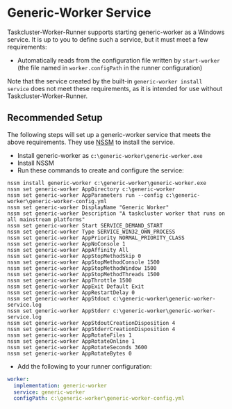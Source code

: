 # Generic-Worker Service

Taskcluster-Worker-Runner supports starting generic-worker as a Windows service.
It is up to you to define such a service, but it must meet a few requirements:

 * Automatically reads from the configuration file written by `start-worker`
   (the file named in `worker.configPath` in the runner configuration)

Note that the service created by the built-in `generic-worker install service`
does not meet these requirements, as it is intended for use without
Taskcluster-Worker-Runner.

## Recommended Setup

The following steps will set up a generic-worker service that meets the above requirements.
They use [NSSM](http://nssm.cc/) to install the service.

* Install generic-worker as `c:\generic-worker\generic-worker.exe`
* Install NSSM
* Run these commands to create and configure the service:

```shell
nssm install generic-worker c:\generic-worker\generic-worker.exe
nssm set generic-worker AppDirectory c:\generic-worker
nssm set generic-worker AppParameters run --config c:\generic-worker\generic-worker-config.yml
nssm set generic-worker DisplayName "Generic Worker"
nssm set generic-worker Description "A taskcluster worker that runs on all mainstream platforms"
nssm set generic-worker Start SERVICE_DEMAND_START
nssm set generic-worker Type SERVICE_WIN32_OWN_PROCESS
nssm set generic-worker AppPriority NORMAL_PRIORITY_CLASS
nssm set generic-worker AppNoConsole 1
nssm set generic-worker AppAffinity All
nssm set generic-worker AppStopMethodSkip 0
nssm set generic-worker AppStopMethodConsole 1500
nssm set generic-worker AppStopMethodWindow 1500
nssm set generic-worker AppStopMethodThreads 1500
nssm set generic-worker AppThrottle 1500
nssm set generic-worker AppExit Default Exit
nssm set generic-worker AppRestartDelay 0
nssm set generic-worker AppStdout c:\generic-worker\generic-worker-service.log
nssm set generic-worker AppStderr c:\generic-worker\generic-worker-service.log
nssm set generic-worker AppStdoutCreationDisposition 4
nssm set generic-worker AppStderrCreationDisposition 4
nssm set generic-worker AppRotateFiles 1
nssm set generic-worker AppRotateOnline 1
nssm set generic-worker AppRotateSeconds 3600
nssm set generic-worker AppRotateBytes 0
```

* Add the following to your runner configuration:

```yaml
worker:
  implementation: generic-worker
  service: generic-worker
  configPath: c:\generic-worker\generic-worker-config.yml
```
